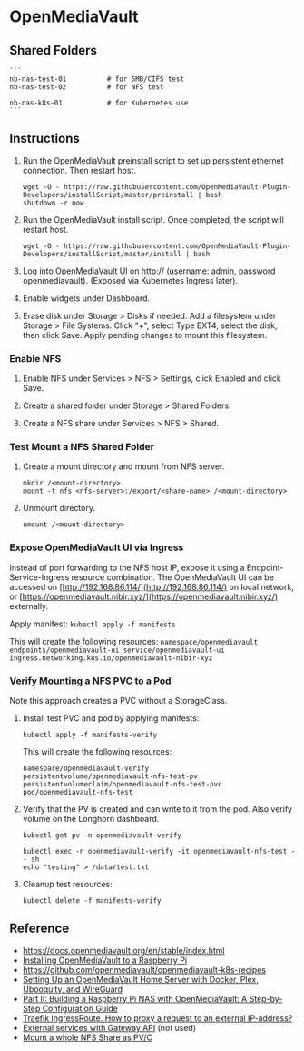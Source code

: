 # OpenMediaVault

## Shared Folders

    ```
    nb-nas-test-01          # for SMB/CIFS test
    nb-nas-test-02          # for NFS test

    nb-nas-k8s-01           # for Kubernetes use
    ```

## Instructions

1. Run the OpenMediaVault preinstall script to set up persistent ethernet connection. Then restart host.
    ```
    wget -O - https://raw.githubusercontent.com/OpenMediaVault-Plugin-Developers/installScript/master/preinstall | bash
    shutdown -r now
    ```

2. Run the OpenMediaVault install script. Once completed, the script will restart host.
    ```
    wget -O - https://raw.githubusercontent.com/OpenMediaVault-Plugin-Developers/installScript/master/install | bash
    ```

3. Log into OpenMediaVault UI on http://<HOST-IP-ADDRESS> (username: admin, password openmediavault). (Exposed via Kubernetes Ingress later).

3. Enable widgets under Dashboard.

4. Erase disk under Storage > Disks if needed. Add a filesystem under Storage > File Systems. Click "+", select Type EXT4, select the disk, then click Save. Apply pending changes to mount this filesystem.

### Enable NFS

1. Enable NFS under Services > NFS > Settings, click Enabled and click Save.

2. Create a shared folder under Storage > Shared Folders.

3. Create a NFS share under Services > NFS > Shared. 

### Test Mount a NFS Shared Folder

1. Create a mount directory and mount from NFS server.
    ```
    mkdir /<mount-directory>
    mount -t nfs <nfs-server>:/export/<share-name> /<mount-directory>
    ```

2. Unmount directory.
    ```
    umount /<mount-directory>
    ```

### Expose OpenMediaVault UI via Ingress

Instead of port forwarding to the NFS host IP, expose it using a Endpoint-Service-Ingress resource combination. The OpenMediaVault UI can be accessed on [http://192.168.86.114/](http://192.168.86.114/) on local network, or [https://openmediavault.nibir.xyz/](https://openmediavault.nibir.xyz/) externally.

Apply manifest:
    ```
    kubectl apply -f manifests
    ```

This will create the following resources:
    ```
    namespace/openmediavault
    endpoints/openmediavault-ui
    service/openmediavault-ui
    ingress.networking.k8s.io/openmediavault-nibir-xyz
    ```

### Verify Mounting a NFS PVC to a Pod

Note this approach creates a PVC without a StorageClass.

1. Install test PVC and pod by applying manifests:
    ```
    kubectl apply -f manifests-verify
    ```

    This will create the following resources:
    ```
    namespace/openmediavault-verify
    persistentvolume/openmediavault-nfs-test-pv
    persistentvolumeclaim/openmediavault-nfs-test-pvc
    pod/openmediavault-nfs-test
    ```

2. Verify that the PV is created and can write to it from the pod. Also verify volume on the Longhorn dashboard.
    ```
    kubectl get pv -n openmediavault-verify

    kubectl exec -n openmediavault-verify -it openmediavault-nfs-test -- sh
    echo "testing" > /data/test.txt
    ```

3. Cleanup test resources:
    ```
    kubectl delete -f manifests-verify
    ```

## Reference

- https://docs.openmediavault.org/en/stable/index.html
- [Installing OpenMediaVault to a Raspberry Pi](https://pimylifeup.com/raspberry-pi-openmediavault/)
- https://github.com/openmediavault/openmediavault-k8s-recipes
- [Setting Up an OpenMediaVault Home Server with Docker, Plex, Ubooquity, and WireGuard](https://benjamintseng.com/2023/07/setting-up-an-openmediavault-home-server-with-docker-plex-ubooquity-and-wireguard/)
- [Part II: Building a Raspberry Pi NAS with OpenMediaVault: A Step-by-Step Configuration Guide](https://medium.com/@james.prakash/part-ii-building-a-raspberry-pi-nas-with-openmediavault-a-step-by-step-configuration-guide-1a177a6b1dce)
- [Traefik IngressRoute. How to proxy a request to an external IP-address?](https://serverfault.com/questions/1158275/traefik-ingressroute-how-to-proxy-a-request-to-an-external-ip-address)
- [External services with Gateway API](https://blog.stonegarden.dev/articles/2024/04/k8s-external-services/) (not used)
- [Mount a whole NFS Share as PV/C](https://discuss.kubernetes.io/t/mount-a-whole-nfs-share-as-pv-c/28770)
